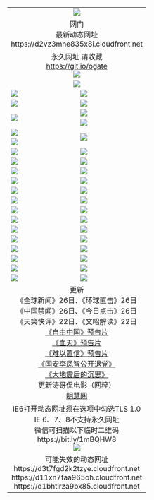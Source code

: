﻿<table>
  <tr></tr>
  <tr><td colspan=2 align=center><img src="https://d2vz3mhe835x8i.cloudfront.net/Up/oGate.jpg" /></td></tr>
  <tr><td colspan=2 align=center>网门<br>最新动态网址
<br>https://d2vz3mhe835x8i.cloudfront.net
    </td>
  </tr>
  <tr>
    <td colspan=2 align=center>永久网址 请收藏<br/><a href="https://git.io/ogate" target="_blank">https://git.io/ogate</a><br/><a href="https://d2vz3mhe835x8i.cloudfront.net/Up/0WMGDL2.png" target="_blank"><img src="https://d2vz3mhe835x8i.cloudfront.net/Up/0WMGD2.png"/></a></td>
    <!--td align=center>临时网址 微信用<br/><a href="https://bit.ly/1mBQHW8" target="_blank">https://bit.ly/1mBQHW8</a><br/><a href="https://d2vz3mhe835x8i.cloudfront.net/Up/0WMGDL3.png" target="_blank"><img src="https://d2vz3mhe835x8i.cloudfront.net/Up/0WMGD3.png"/></a></td-->
  </tr>
  <tr>
    <td colspan=2 align=center><a href="https://d2vz3mhe835x8i.cloudfront.net/ogUP.aspx?name=0oGate.apk" target="_blank"><img src="https://d2vz3mhe835x8i.cloudfront.net/Up/0WMAZ.jpg" /></a></td>
  </tr>
  <tr>
    <td><a href="https://d2vz3mhe835x8i.cloudfront.net/ogNice.aspx" target="_blank"><img src="https://d2vz3mhe835x8i.cloudfront.net/Up/0WCYY.jpg" /></a></td>
    <td><a href="https://d2vz3mhe835x8i.cloudfront.net/onCO.aspx?ob=600%E4%BA%8B%E7%89%A9&op=%E5%A2%9E%E5%88%A0%E6%94%B9&args=WH1~%23%E7%B1%BB%E5%9E%8B6%E6%96%B0%E9%97%BB%7c%23%E7%B1%BB%E5%9E%8B6%E8%AF%84%E8%AE%BA&mode=" target="_blank"><img src="https://d2vz3mhe835x8i.cloudfront.net/Up/0WZTT.jpg" /></a></td> 
  </tr>
  <tr>
    <td><a href="https://d2vz3mhe835x8i.cloudfront.net/ogDY.aspx" target="_blank"><img src="https://d2vz3mhe835x8i.cloudfront.net/Up/0FK.jpg" /></a></td>
    <td><a href="https://d2vz3mhe835x8i.cloudfront.net/ogST.aspx" target="_blank"><img src="https://d2vz3mhe835x8i.cloudfront.net/Up/0ST.jpg" /></a></td> 
  </tr>
  <tr>
    <td rowspan=2><a href="https://d2vz3mhe835x8i.cloudfront.net/ogUP.aspx?name=WJ.mp4&count=480P:1" target="_blank"><img src="https://d2vz3mhe835x8i.cloudfront.net/Up/WJ.jpg" /></a></td>
    <td><a href="https://d2vz3mhe835x8i.cloudfront.net/ogUP.aspx?name=11DKC.mp4&count=T:2,2:4,1:16" target="_blank"><img src="https://d2vz3mhe835x8i.cloudfront.net/Up/11DKC.jpg" /></a></td> 
  </tr>
  <tr>
    <td><a href="https://d2vz3mhe835x8i.cloudfront.net/ogUP.aspx?name=LRSH.mp4&count=W:13,2:10" target="_blank"><img src="https://d2vz3mhe835x8i.cloudfront.net/Up/LRSH.jpg" /></a></td>
  </tr>
  <tr>
    <td><a href="https://d2vz3mhe835x8i.cloudfront.net/ogUP.aspx?name=JQR.mp4&count=2" target="_blank"><img src="https://d2vz3mhe835x8i.cloudfront.net/Up/JQR.jpg" /></a></td>   
    <td rowspan=2><a href="https://d2vz3mhe835x8i.cloudfront.net/ogUP.aspx?name=JP.mp4&count=9" target="_blank"><img src="https://d2vz3mhe835x8i.cloudfront.net/Up/JP.jpg" /></td>
  </tr>
  <tr>
    <td><div><a href="https://d2vz3mhe835x8i.cloudfront.net/ogUP.aspx?name=LRWS.mp4&count=7B:7,6B:44,5A:10,5B:35,4A:14,4B:19,3A:10,3B:26,2A:16,2B:21,1A:23,1B:29&current=7B:7" target="_blank"><img src="https://d2vz3mhe835x8i.cloudfront.net/Up/LRWS.jpg" /></a></td>
  </tr>
  <tr>
    <td><a href="https://d2vz3mhe835x8i.cloudfront.net/ogUP.aspx?name=SSZJ.mp4&count=SP:6,480P:8" target="_blank"><img src="https://d2vz3mhe835x8i.cloudfront.net/Up/SSZJ.jpg" /></a></td>
    <td><a href="https://d2vz3mhe835x8i.cloudfront.net/ogUP.aspx?name=WH.mp4" target="_blank"><img src="https://d2vz3mhe835x8i.cloudfront.net/Up/WH.jpg" /></a></td>
  </tr>
  <tr>
    <td><a href="https://d2vz3mhe835x8i.cloudfront.net/ogUP.aspx?name=ZY.mp4&count=2015:16" target="_blank"><img src="https://d2vz3mhe835x8i.cloudfront.net/Up/ZY.jpg" /></a</td>
    <td><a href="https://d2vz3mhe835x8i.cloudfront.net/ogUP.aspx?name=XTFY.mp4&count=B:2,A:24" target="_blank"><img src="https://d2vz3mhe835x8i.cloudfront.net/Up/XTFY.jpg" /></a></td>
  </tr>
  <tr>
    <td><a href="https://d2vz3mhe835x8i.cloudfront.net/ogUP.aspx?name=1LYF.mp4&count=2" target="_blank"><img src="https://d2vz3mhe835x8i.cloudfront.net/Up/1LYF0.jpg" /></a></td>
    <td><a href="https://d2vz3mhe835x8i.cloudfront.net/ogUP.aspx?name=1ZGC.mp4&count=6" target="_blank"><img src="https://d2vz3mhe835x8i.cloudfront.net/Up/1ZGC0.jpg" /></a></td>
  </tr>
  <tr>
    <td><a href="https://d2vz3mhe835x8i.cloudfront.net/ogUP.aspx?name=1ZKM.mp4&count=3&current=3" target="_blank"><img src="https://d2vz3mhe835x8i.cloudfront.net/Up/1ZKM0.jpg" /></a></td>  
    <td><a href="https://d2vz3mhe835x8i.cloudfront.net/ogUP.aspx?name=1WWY.mp4&count=6&current=6" target="_blank"><img src="https://d2vz3mhe835x8i.cloudfront.net/Up/1WWY0.jpg" /></a></td>
  </tr>
  <tr>
    <td><a href="https://d2vz3mhe835x8i.cloudfront.net/ogUP.aspx?name=10JGY.mp4&count=3" target="_blank"><img src="https://d2vz3mhe835x8i.cloudfront.net/Up/10JGY0.jpg" /></a></td>
    <td><a href="https://d2vz3mhe835x8i.cloudfront.net/ogUP.aspx?name=10CYS.mp4&count=2" target="_blank"><img src="https://d2vz3mhe835x8i.cloudfront.net/Up/10CYS0.jpg" /></a></td>
  </tr>
  <tr>
    <td><a href="https://d2vz3mhe835x8i.cloudfront.net/ogUP.aspx?name=4SQQ.mp4&count=201602:19,201601:21&current=201602:19" target="_blank"><img src="https://d2vz3mhe835x8i.cloudfront.net/Up/4SQQ0.jpg"/></a></td>
    <td><a href="https://d2vz3mhe835x8i.cloudfront.net/ogUP.aspx?name=4SHQ.mp4&count=201602:24,201601:28&current=201602:24" target="_blank"><img src="https://d2vz3mhe835x8i.cloudfront.net/Up/4SHQ0.jpg"/></a></td>
  </tr>
  <tr>
    <td><a href="https://d2vz3mhe835x8i.cloudfront.net/ogUP.aspx?name=4SZG.mp4&count=201602:19,201601:23&current=201602:19" target="_blank"><img src="https://d2vz3mhe835x8i.cloudfront.net/Up/4SZG0.jpg"/></a></td>
    <td><a href="https://d2vz3mhe835x8i.cloudfront.net/ogUP.aspx?name=4SDJ.mp4&count=201602A:22,201602B:6,201601A:48,201601B:6&current=201602A:22" target="_blank"><img src="https://d2vz3mhe835x8i.cloudfront.net/Up/4SDJ0.jpg"/></a></td>
  </tr>
  <tr>
    <td><a href="https://d2vz3mhe835x8i.cloudfront.net/ogUP.aspx?name=4CTX.mp4&count=201602:3,201601:4&current=201602:3" target="_blank"><img src="https://d2vz3mhe835x8i.cloudfront.net/Up/4CTX0.jpg"/></a></td>
    <td><a href="https://d2vz3mhe835x8i.cloudfront.net/ogUP.aspx?name=4CWZ.mp4&count=201602:3,201601:4&current=201602:3" target="_blank"><img src="https://d2vz3mhe835x8i.cloudfront.net/Up/4CWZ0.jpg"/></a></td>
  </tr>
  <tr>
    <td><a href="https://d2vz3mhe835x8i.cloudfront.net/onUP.aspx?name=https://dwsfx5awq5vcc.cloudfront.net/" target="_blank"><img src="https://d2vz3mhe835x8i.cloudfront.net/Up/0DTW.jpg"/></a></td>
    <td><a href="https://d2vz3mhe835x8i.cloudfront.net/onUP.aspx?name=https://d240ns8up8earz.cloudfront.net/acenter/" target="_blank"><img src="https://d2vz3mhe835x8i.cloudfront.net/Up/0TDW.jpg" /></a></td>
  </tr>
  <tr>
    <td><a href="https://d2vz3mhe835x8i.cloudfront.net/onUP.aspx?name=https://d4508d6vomz2p.cloudfront.net/gb/nsc413.htm" target="_blank"><img src="https://d2vz3mhe835x8i.cloudfront.net/Up/0DJY.jpg" /></a></td>
    <td><a href="https://d2vz3mhe835x8i.cloudfront.net/onUP.aspx?name=https://d3bxwq7vzudb5l.cloudfront.net/xtr/gb/prog204.html" target="_blank"><img src="https://d2vz3mhe835x8i.cloudfront.net/Up/0XTR.jpg" /></a></td>
  </tr>
  <tr>
    <td><a href="https://d2vz3mhe835x8i.cloudfront.net/onUP.aspx?name=https://d3aj00iefsmfgc.cloudfront.net/" target="_blank"><img src="https://d2vz3mhe835x8i.cloudfront.net/Up/0MHW.jpg" /></a></td>
    <td><a href="https://d2vz3mhe835x8i.cloudfront.net/onUP.aspx?name=https://d1lcj91uv80klr.cloudfront.net/" target="_blank"><img src="https://d2vz3mhe835x8i.cloudfront.net/Up/0ZJW.jpg" /></a></td>
  </tr>
  <tr>
    <td><a href="https://d2vz3mhe835x8i.cloudfront.net/ogUP.aspx?name=0FG.zip" target="_blank"><img src="https://d2vz3mhe835x8i.cloudfront.net/Up/0FG.jpg" /></a></td>
    <td><a href="https://d2vz3mhe835x8i.cloudfront.net/ogUP.aspx?name=0FGA.apk" target="_blank"><img src="https://d2vz3mhe835x8i.cloudfront.net/Up/0FGA.jpg" /></a></td>
  </tr>
  <tr>
    <td><a href="https://d2vz3mhe835x8i.cloudfront.net/ogUP.aspx?name=0U.zip" target="_blank"><img src="https://d2vz3mhe835x8i.cloudfront.net/Up/0U.jpg" /></a></td>
    <td><a href="https://d2vz3mhe835x8i.cloudfront.net/ogUP.aspx?name=0UA.apk" target="_blank"><img src="https://d2vz3mhe835x8i.cloudfront.net/Up/0UA.jpg" /></a></td>
  </tr>
  <tr>
    <td><a href="https://d2vz3mhe835x8i.cloudfront.net/ogUP.aspx?name=0iPPOTV.zip" target="_blank"><img src="https://d2vz3mhe835x8i.cloudfront.net/Up/0iPPOTV.jpg" /></a></td>
    <td><a href="https://d2vz3mhe835x8i.cloudfront.net/ogUP.aspx?name=0iNTD.apk" target="_blank"><img src="https://d2vz3mhe835x8i.cloudfront.net/Up/0iNTD.jpg" /></a></td>
  </tr>
  <tr>
    <td colspan=2 align=center>更新<br>
      《全球新闻》26日、《环球直击》26日<br>
      《中国禁闻》26日、《今日点击》26日<br>
      《天笑快评》22日、《文昭解读》22日<br>
      <a href="https://d2vz3mhe835x8i.cloudfront.net/ogUP.aspx?name=11ZYZG0.mp4" target="_blank">《自由中国》预告片</a><br>
      <a href="https://d2vz3mhe835x8i.cloudfront.net/ogUP.aspx?name=11XR.mp4" target="_blank">《血刃》预告片</a><br>
      <a href="https://d2vz3mhe835x8i.cloudfront.net/ogUP.aspx?name=11NYZX.mp4&count=2" target="_blank">《难以置信》预告片</a><br>
      <a href="https://d2vz3mhe835x8i.cloudfront.net/ogUP.aspx?name=4LFZ.mp4" target="_blank">《国安李凤智公开退党》</a><br>
      <a href="https://d2vz3mhe835x8i.cloudfront.net/ogUP.aspx?name=4DDZHDCS.mp4" target="_blank">《大地震后的沉思》</a><br>
      更新涛哥侃电影（网粹）<br>
      <a href="https://d2vz3mhe835x8i.cloudfront.net/onUP.aspx?name=https://www.minghui.org/" target="_blank">明慧网</a></td>
    </td>
  </tr>
  <tr>
    <td colspan=2 align=center>IE6打开动态网址须在选项中勾选TLS 1.0<br/>IE 6、7、8不支持永久网址<br/>
      微信可扫描以下临时二维码<br/>https://bit.ly/1mBQHW8<br/><a href="https://d2vz3mhe835x8i.cloudfront.net/Up/0WMGDL3.png" target="_blank"><img src="https://d2vz3mhe835x8i.cloudfront.net/Up/0WMGD3.png"/></a><br>
  </tr>
  <tr>
    <td colspan=2 align=center>可能失效的动态网址
<br>https://d3t7fgd2k2tzye.cloudfront.net
<br>https://d11xn7faa965oh.cloudfront.net
<br>https://d1bhtirza9bx85.cloudfront.net
    </td>
  </tr>
</table>
